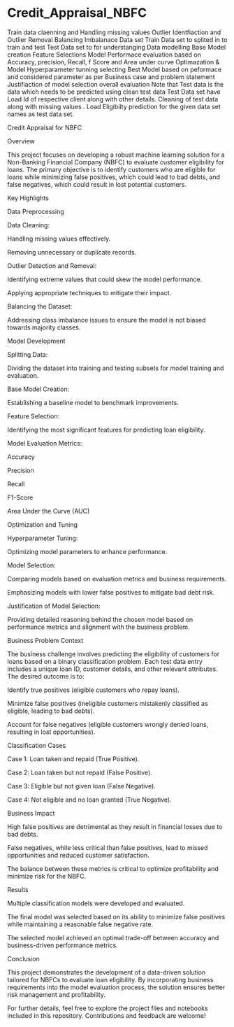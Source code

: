 # Credit_Appraisal_NBFC
Train data claenning and Handling missing values
Outlier Identfiaction and Outlier Removal
Balancing Imbalanace Data set
Train Data set to  splited in to train and  test 
Test Data set to for understanging Data modelling
Base Model creation
Feature Selections 
Model Performace evaluation based on Accuracy, precision, Recall, f Score and Area under curve
Optimazation  & Model Hyperparameter tunning
selecting  Best Model based on peformace and considered parameter as per Business case and problem statement
Justifiaction of model selection overall evaluation 
Note that Test data is the data which needs to be predicted using clean test data
Test Data set have Load Id of respective client along with other details.
Cleaning of test data along with missing values .
Load Eligibilty prediction for the given data set names as test data set.

Credit Appraisal for NBFC

Overview

This project focuses on developing a robust machine learning solution for a Non-Banking Financial Company (NBFC) to evaluate customer eligibility for loans. The primary objective is to identify customers who are eligible for loans while minimizing false positives, which could lead to bad debts, and false negatives, which could result in lost potential customers.

Key Highlights

Data Preprocessing

Data Cleaning:

Handling missing values effectively.

Removing unnecessary or duplicate records.

Outlier Detection and Removal:

Identifying extreme values that could skew the model performance.

Applying appropriate techniques to mitigate their impact.

Balancing the Dataset:

Addressing class imbalance issues to ensure the model is not biased towards majority classes.

Model Development

Splitting Data:

Dividing the dataset into training and testing subsets for model training and evaluation.

Base Model Creation:

Establishing a baseline model to benchmark improvements.

Feature Selection:

Identifying the most significant features for predicting loan eligibility.

Model Evaluation Metrics:

Accuracy

Precision

Recall

F1-Score

Area Under the Curve (AUC)

Optimization and Tuning

Hyperparameter Tuning:

Optimizing model parameters to enhance performance.

Model Selection:

Comparing models based on evaluation metrics and business requirements.

Emphasizing models with lower false positives to mitigate bad debt risk.

Justification of Model Selection:

Providing detailed reasoning behind the chosen model based on performance metrics and alignment with the business problem.

Business Problem Context

The business challenge involves predicting the eligibility of customers for loans based on a binary classification problem. Each test data entry includes a unique loan ID, customer details, and other relevant attributes. The desired outcome is to:

Identify true positives (eligible customers who repay loans).

Minimize false positives (ineligible customers mistakenly classified as eligible, leading to bad debts).

Account for false negatives (eligible customers wrongly denied loans, resulting in lost opportunities).

Classification Cases

Case 1: Loan taken and repaid (True Positive).

Case 2: Loan taken but not repaid (False Positive).

Case 3: Eligible but not given loan (False Negative).

Case 4: Not eligible and no loan granted (True Negative).

Business Impact

High false positives are detrimental as they result in financial losses due to bad debts.

False negatives, while less critical than false positives, lead to missed opportunities and reduced customer satisfaction.

The balance between these metrics is critical to optimize profitability and minimize risk for the NBFC.

Results

Multiple classification models were developed and evaluated.

The final model was selected based on its ability to minimize false positives while maintaining a reasonable false negative rate.

The selected model achieved an optimal trade-off between accuracy and business-driven performance metrics.

Conclusion

This project demonstrates the development of a data-driven solution tailored for NBFCs to evaluate loan eligibility. By incorporating business requirements into the model evaluation process, the solution ensures better risk management and profitability.

For further details, feel free to explore the project files and notebooks included in this repository. Contributions and feedback are welcome!

